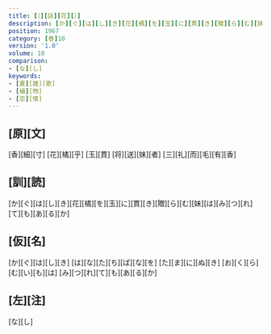 ```yaml
---
title: [（][詠][花][）]
description: [か][ぐ][は][し][き][花][橘][を][玉][に][貫][き][贈][ら][む][妹][は][み][つ][れ][て][も][あ][る][か]
position: 1967
category: [巻]10
version: '1.0'
volume: 10
comparison:
- [な][し]
keywords:
- [夏][雑][歌]
- [植][物]
- [恋][情]
---
```


## [原][文]

[香][細][寸] [花][橘][乎] [玉][貫] [将][送][妹][者] [三][礼][而][毛][有][香]

## [訓][読]

[か][ぐ][は][し][き][花][橘][を][玉][に][貫][き][贈][ら][む][妹][は][み][つ][れ][て][も][あ][る][か]

## [仮][名]

[か][ぐ][は][し][き] [は][な][た][ち][ば][な][を] [た][ま][に][ぬ][き] [お][く][ら][む][い][も][は] [み][つ][れ][て][も][あ][る][か]

## [左][注]

[な][し]
